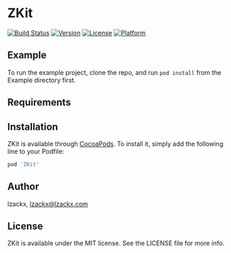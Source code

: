 # ZKit

[![Build Status](https://travis-ci.com/lzackx/ZKit.svg?branch=master)](https://travis-ci.com/lzackx/ZKit)
[![Version](https://img.shields.io/cocoapods/v/ZKit.svg?style=flat)](https://cocoapods.org/pods/ZKit)
[![License](https://img.shields.io/cocoapods/l/ZKit.svg?style=flat)](https://cocoapods.org/pods/ZKit)
[![Platform](https://img.shields.io/cocoapods/p/ZKit.svg?style=flat)](https://cocoapods.org/pods/ZKit)

## Example

To run the example project, clone the repo, and run `pod install` from the Example directory first.

## Requirements

## Installation

ZKit is available through [CocoaPods](https://cocoapods.org). To install
it, simply add the following line to your Podfile:

```ruby
pod 'ZKit'
```

## Author

lzackx, lzackx@lzackx.com

## License

ZKit is available under the MIT license. See the LICENSE file for more info.
